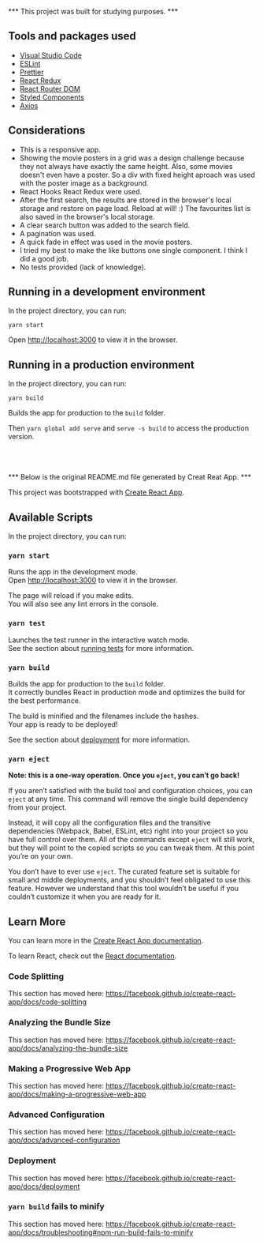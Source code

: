 *** This project was built for studying purposes. ***

## Tools and packages used

* [Visual Studio Code](https://code.visualstudio.com)
* [ESLint](https://eslint.org)
* [Prettier](https://prettier.io)
* [React Redux](https://react-redux.js.org/)
* [React Router DOM](https://www.npmjs.com/package/react-router-dom)
* [Styled Components](https://www.styled-components.com)
* [Axios](https://github.com/axios/axios)

## Considerations

* This is a responsive app.
* Showing the movie posters in a grid was a design challenge because they not always have exactly the same height.
  Also, some movies doesn't even have a poster.
  So a div with fixed height aproach was used with the poster image as a background.
* React Hooks React Redux were used.
* After the first search, the results are stored in the browser's local storage and restore on page load. Reload at will! :)
  The favourites list is also saved in the browser's local storage.
* A clear search button was added to the search field.
* A pagination was used.
* A quick fade in effect was used in the movie posters.
* I tried my best to make the like buttons one single component. I think I did a good job.
* No tests provided (lack of knowledge).

## Running in a development environment

In the project directory, you can run:

`yarn start`

Open [http://localhost:3000](http://localhost:3000) to view it in the browser.

## Running in a production environment

In the project directory, you can run:

`yarn build`

Builds the app for production to the `build` folder.

Then `yarn global add serve` and `serve -s build` to access the production version.



<br/>
<br/>
<br/>
*** Below is the original README.md file generated by Creat Reat App. ***

This project was bootstrapped with [Create React App](https://github.com/facebook/create-react-app).

## Available Scripts

In the project directory, you can run:

### `yarn start`

Runs the app in the development mode.<br />
Open [http://localhost:3000](http://localhost:3000) to view it in the browser.

The page will reload if you make edits.<br />
You will also see any lint errors in the console.

### `yarn test`

Launches the test runner in the interactive watch mode.<br />
See the section about [running tests](https://facebook.github.io/create-react-app/docs/running-tests) for more information.

### `yarn build`

Builds the app for production to the `build` folder.<br />
It correctly bundles React in production mode and optimizes the build for the best performance.

The build is minified and the filenames include the hashes.<br />
Your app is ready to be deployed!

See the section about [deployment](https://facebook.github.io/create-react-app/docs/deployment) for more information.

### `yarn eject`

**Note: this is a one-way operation. Once you `eject`, you can’t go back!**

If you aren’t satisfied with the build tool and configuration choices, you can `eject` at any time. This command will remove the single build dependency from your project.

Instead, it will copy all the configuration files and the transitive dependencies (Webpack, Babel, ESLint, etc) right into your project so you have full control over them. All of the commands except `eject` will still work, but they will point to the copied scripts so you can tweak them. At this point you’re on your own.

You don’t have to ever use `eject`. The curated feature set is suitable for small and middle deployments, and you shouldn’t feel obligated to use this feature. However we understand that this tool wouldn’t be useful if you couldn’t customize it when you are ready for it.

## Learn More

You can learn more in the [Create React App documentation](https://facebook.github.io/create-react-app/docs/getting-started).

To learn React, check out the [React documentation](https://reactjs.org/).

### Code Splitting

This section has moved here: https://facebook.github.io/create-react-app/docs/code-splitting

### Analyzing the Bundle Size

This section has moved here: https://facebook.github.io/create-react-app/docs/analyzing-the-bundle-size

### Making a Progressive Web App

This section has moved here: https://facebook.github.io/create-react-app/docs/making-a-progressive-web-app

### Advanced Configuration

This section has moved here: https://facebook.github.io/create-react-app/docs/advanced-configuration

### Deployment

This section has moved here: https://facebook.github.io/create-react-app/docs/deployment

### `yarn build` fails to minify

This section has moved here: https://facebook.github.io/create-react-app/docs/troubleshooting#npm-run-build-fails-to-minify
